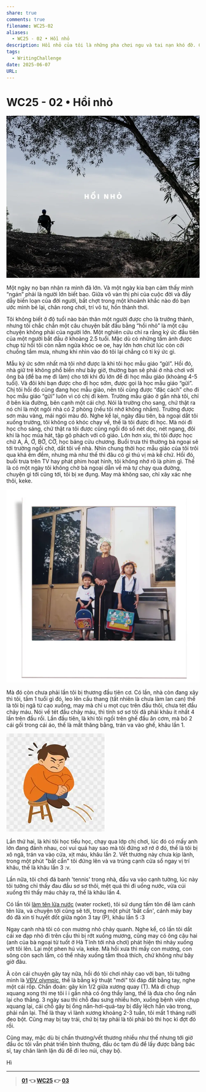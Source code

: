 ```yaml
---
share: true
comments: true
filename: WC25-02
aliases:
  - WC25 - 02 • Hồi nhỏ
description: Hồi nhỏ của tôi là những pha chơi ngu và tai nạn khó đỡ. Cùng ngược dòng thời gian để sống lại thời “trẻ trâu” đầy thương tích mà đáng nhớ.
tags:
  - WritingChallenge
date: 2025-06-07
URL:
---
```

# WC25 - 02 • Hồi nhỏ  
  
![WC25 - 02-1749307483755.webp](../assets/img/WC25%20-%2002-1749307483755.webp)  
  
Một ngày nọ bạn nhận ra mình đã lớn. Và một ngày kia bạn cảm thấy mình “ngán” phải là người lớn biết bao. Giữa vô vàn thị phi của cuộc đời và đầy dẫy biến loạn của đời người, bất chợt trong một khoảnh khắc nào đó bạn ước mình bé lại, chân rong chơi, trí vô tư, hồn thảnh thơi.  
  
Tôi không biết ở độ tuổi nào bản thân một người được cho là trưởng thành, nhưng tôi chắc chắn một câu chuyện bắt đầu bằng “hồi nhỏ” là một câu chuyện không phải của người lớn. Một nghiên cứu chỉ ra rằng ký ức đầu tiên của một người bắt đầu ở khoảng 2.5 tuổi. Mặc dù có những tấm ảnh được chụp từ hồi tôi còn nằm ngửa khóc oe oe, hay lớn hơn chút lúc còn cởi chuồng tắm mưa, nhưng khi nhìn vào đó tôi lại chẳng có tí ký ức gì.  
  
Mẫu ký ức sớm nhất mà tôi nhớ được là khi tôi học mẫu giáo “gửi”. Hồi đó, nhà giữ trẻ không phổ biến như bây giờ, thường bạn sẽ phải ở nhà chơi với ông bà (để ba mẹ đi làm) cho tới khi đủ lớn để đi học mẫu giáo (khoảng 4-5 tuổi). Và đôi khi bạn được cho đi học sớm, được gọi là học mẫu giáo “gửi”. Chị tôi hồi đó cũng đang học mẫu giáo, nên tôi cũng được “đặc cách” cho đi học mẫu giáo “gửi” luôn vì có chị đi kèm. Trường mẫu giáo ở gần nhà tôi, chỉ ở bên kia đường, bên cạnh một cái chợ. Nói là trường cho sang, chứ thật ra nó chỉ là một ngôi nhà có 2 phòng (nếu tôi nhớ không nhầm). Trường được sơn màu vàng, mái ngói màu đỏ. Nghe kể lại, ngày đầu tiên, bà ngoại dắt tôi xuống trường, tôi không có khóc chạy về, thế là tôi được đi học. Mà nói đi học cho sáng, chứ thật ra tôi được cũng ngồi đó sổ nét dọc, nét ngang, đôi khi là học múa hát, tập gõ phách với cô giáo. Lớn hơn xíu, thì tôi được học chữ A, Á, Ớ, BỜ, CỜ, học bảng cửu chương. Buổi trưa thì thường bà ngoại sẽ tới trường ngồi chờ, dắt tôi về nhà. Nhìn chung thời học mẫu giáo của tôi trôi qua khá êm đềm, nhưng mà như thế thì đâu có gì thú vị mà kể chứ. Hồi đó, buổi trưa trên TV hay phát phim hoạt hình, tôi không nhớ rõ là phim gì. Thế là có một ngày tôi không chờ bà ngoại dẫn về mà tự chạy qua đường, chuyện gì tới cũng tới, tôi bị xe đụng. May mà không sao, chỉ xây xác nhẹ thôi, keke.  
  
![WC25 - 02-1749307565478.webp](../assets/img/WC25%20-%2002-1749307565478.webp)  
  
Mà đó còn chưa phải lần tôi bị thương đầu tiên cơ. Có lần, nhà còn đang xây thì tôi, tầm 1 tuổi gì đó, leo lên cầu thang (tất nhiên là chưa làm lan can) thế là tôi bị ngã từ cao xuống, may mà chỉ u mọt cục trên đầu thôi, chưa tét đầu chảy máu. Nói về tét đầu chảy máu, thì tính sơ sơ tôi đã phải khâu ít nhất 4 lần trên đầu rồi. Lần đầu tiên, là khi tôi ngồi trên ghế đẩu ăn cơm, mà bó 2 cái gối trong cái áo, thế là mất thăng bằng, trán va vào ghế, khâu lần 1.  
  
![WC25 - 02-1749307671641.webp](../assets/img/WC25%20-%2002-1749307671641.webp)  
  
Lần thứ hai, là khi tôi học tiểu học, chạy qua lớp chị chơi, lúc đó có mấy anh lớn đang đánh nhau, coi vui quá hay sao mà tôi đứng xớ rớ ở đó, thế là tôi bị xô ngã, trán va vào cửa, xịt máu, khâu lần 2. Vết thương này chưa kịp lành, trong một phút "bất cẩn" tôi đứng lên và va trúng cạnh cửa sổ ngay vị trí khâu, thế là khâu lần 3 :v.   
  
Lần nữa, tôi chơi đá banh 'tennis' trong nhà, đầu va vào cạnh tường, lúc này tôi tưởng chỉ thấy đau đầu sơ sơ thôi, mệt quá thì đi uống nước, vừa cúi xuống thì thấy máu chảy ra, thế là khâu lần 4.  
  
Có lần tôi [làm tên lửa nước](https://www.youtube.com/watch?v=xZlqv7oh8ns) (water rocket), tôi sử dụng tấm tôn để làm cánh tên lửa, và chuyện tới cũng sẽ tới, trong một phút 'bất cẩn', cánh máy bay đó đã xin tí huyết đốt giữa ngón 3 tay (P), khâu lần 5 :3  
  
Ngay cạnh nhà tôi có con mương nhỏ chảy quanh. Nghe kể, có lần tôi dắt cái xe đạp nhỏ đi trên cầu thì bị rớt xuống mương, cũng may có ông cậu hai (anh của bà ngoại từ tuốt ở Hà Tĩnh tới nhà chơi) phát hiện thì nhảy xuống vớt tôi lên. Lại một phen hú vía, keke. Mà hồi xưa thì mấy con mương, con sông còn sạch lắm, có thể nhảy xuống tắm thoả thích, chứ không như bây giờ đâu.  
  
À còn cái chuyện gãy tay nữa, hồi đó tôi chơi nhảy cao với bạn, tôi tưởng mình là [VĐV olympic](https://www.youtube.com/watch?v=p_7T76GcJOQ), thế là bằng kỹ thuật "mới" tôi đáp đất bằng tay, nghe một cái rốp. Chẩn đoán: gãy kín 1/2 giữa xương quay (T). Mà đi chụp xquang xong thì mẹ tôi ỉ i gần nhà có ông thầy lang, thế là đưa cho ổng nắn lại cho thẳng. 3 ngày sau thì chỗ đau sưng nhiều hơn, xuống bệnh viện chụp xquang lại, cái chỗ gãy bị ổng nắn-hơi-quá-tay bị đẩy lệch hẳn vào trong, phải nắn lại. Thế là thay vì lành xương khoảng 2-3 tuần, tôi mất 1 tháng rưỡi đeo bột. Cũng may bị tay trái, chứ bị tay phải là tôi phải bỏ thi học kì đợt đó rồi.  
  
Cũng may, mặc dù bị chấn thương/vết thương nhiều như thế nhưng tới giờ đầu óc tôi vẫn phát triển bình thường, đầu óc tạm đủ để lấy được bằng bác sĩ, tay chân lành lặn đủ để đi leo núi, chạy bộ.  
  
Hì  
  
---  
> **[01](./WC25-01.md) 👈 [WC25](./WC25.md) 👉 [03](./WC25-03.md)**